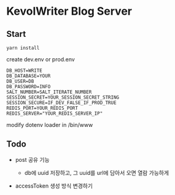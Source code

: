 # KevolWriter Blog Server

## Start

`yarn install`

create dev.env or prod.env
```
DB_HOST=WRITE
DB_DATABASE=YOUR
DB_USER=DB
DB_PASSWORD=INFO
SALT_NUMBER=SALT_ITERATE_NUMBER
SESSION_SECRET=YOUR_SESSION_SECRET_STRING
SESSION_SECURE=IF_DEV_FALSE_IF_PROD_TRUE
REDIS_PORT=YOUR_REDIS_PORT
REDIS_SERVER="YOUR_REDIS_SERVER_IP"
```

modify dotenv loader in /bin/www

## Todo

- post 공유 기능
  - db에 uuid 저장하고, 그 uuid를 url에 담아서 오면 열람 가능하게

- accessToken 생성 방식 변경하기
